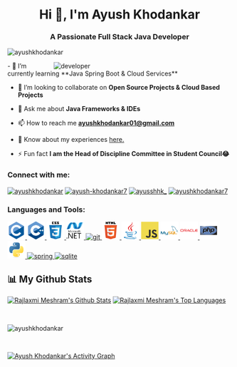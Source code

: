 <h1 align="center">Hi 👋, I'm Ayush Khodankar</h1>
<h3 align="center">A Passionate Full Stack Java Developer</h3>

<p align="left"> <img src="https://komarev.com/ghpvc/?username=ayushkhodankar&label=Profile%20views&color=0e75b6&style=flat" alt="ayushkhodankar" /> </p>
<img align ="right" alt="developer" width="400" src="https://i.pinimg.com/originals/85/04/77/850477fed08bfe98598082bcd309ce70.gif">
- 🌱 I’m currently learning **Java Spring Boot & Cloud Services**

- 👯 I’m looking to collaborate on **Open Source Projects & Cloud Based Projects**

- 💬 Ask me about **Java Frameworks & IDEs**

- 📫 How to reach me **ayushkhodankar01@gmail.com**

- 📄 Know about my experiences [here.](https://drive.google.com/file/d/1IfHd7AGGdIx_ljRwSR-Rg68Gf-zysfdM/view)

- ⚡ Fun fact **I am the Head of Discipline Committee in Student Council😂**

<h3 align="left">Connect with me:</h3>
<p align="left">
<a href="https://twitter.com/ayushkhodankar" target="blank"><img align="center" src="https://raw.githubusercontent.com/rahuldkjain/github-profile-readme-generator/master/src/images/icons/Social/twitter.svg" alt="ayushkhodankar" height="30" width="40" /></a>
<a href="https://linkedin.com/in/ayush-khodankar7" target="blank"><img align="center" src="https://raw.githubusercontent.com/rahuldkjain/github-profile-readme-generator/master/src/images/icons/Social/linked-in-alt.svg" alt="ayush-khodankar7" height="30" width="40" /></a>
<a href="https://instagram.com/ayusshhk_" target="blank"><img align="center" src="https://raw.githubusercontent.com/rahuldkjain/github-profile-readme-generator/master/src/images/icons/Social/instagram.svg" alt="ayusshhk_" height="30" width="40" /></a>
<a href="https://www.hackerrank.com/ayushkhodankar7" target="blank"><img align="center" src="https://raw.githubusercontent.com/rahuldkjain/github-profile-readme-generator/master/src/images/icons/Social/hackerrank.svg" alt="ayushkhodankar7" height="30" width="40" /></a>
</p>

<h3 align="left">Languages and Tools:</h3>
<p align="left"> <a href="https://www.cprogramming.com/" target="_blank" rel="noreferrer"> <img src="https://raw.githubusercontent.com/devicons/devicon/master/icons/c/c-original.svg" alt="c" width="40" height="40"/> </a> <a href="https://www.w3schools.com/cpp/" target="_blank" rel="noreferrer"> <img src="https://raw.githubusercontent.com/devicons/devicon/master/icons/cplusplus/cplusplus-original.svg" alt="cplusplus" width="40" height="40"/> </a> <a href="https://www.w3schools.com/css/" target="_blank" rel="noreferrer"> <img src="https://raw.githubusercontent.com/devicons/devicon/master/icons/css3/css3-original-wordmark.svg" alt="css3" width="40" height="40"/> </a> <a href="https://dotnet.microsoft.com/" target="_blank" rel="noreferrer"> <img src="https://raw.githubusercontent.com/devicons/devicon/master/icons/dot-net/dot-net-original-wordmark.svg" alt="dotnet" width="40" height="40"/> </a> <a href="https://git-scm.com/" target="_blank" rel="noreferrer"> <img src="https://www.vectorlogo.zone/logos/git-scm/git-scm-icon.svg" alt="git" width="40" height="40"/> </a> <a href="https://www.w3.org/html/" target="_blank" rel="noreferrer"> <img src="https://raw.githubusercontent.com/devicons/devicon/master/icons/html5/html5-original-wordmark.svg" alt="html5" width="40" height="40"/> </a> <a href="https://www.java.com" target="_blank" rel="noreferrer"> <img src="https://raw.githubusercontent.com/devicons/devicon/master/icons/java/java-original.svg" alt="java" width="40" height="40"/> </a> <a href="https://developer.mozilla.org/en-US/docs/Web/JavaScript" target="_blank" rel="noreferrer"> <img src="https://raw.githubusercontent.com/devicons/devicon/master/icons/javascript/javascript-original.svg" alt="javascript" width="40" height="40"/> </a> <a href="https://www.mysql.com/" target="_blank" rel="noreferrer"> <img src="https://raw.githubusercontent.com/devicons/devicon/master/icons/mysql/mysql-original-wordmark.svg" alt="mysql" width="40" height="40"/> </a> <a href="https://www.oracle.com/" target="_blank" rel="noreferrer"> <img src="https://raw.githubusercontent.com/devicons/devicon/master/icons/oracle/oracle-original.svg" alt="oracle" width="40" height="40"/> </a> <a href="https://www.php.net" target="_blank" rel="noreferrer"> <img src="https://raw.githubusercontent.com/devicons/devicon/master/icons/php/php-original.svg" alt="php" width="40" height="40"/> </a> <a href="https://www.python.org" target="_blank" rel="noreferrer"> <img src="https://raw.githubusercontent.com/devicons/devicon/master/icons/python/python-original.svg" alt="python" width="40" height="40"/> </a> <a href="https://spring.io/" target="_blank" rel="noreferrer"> <img src="https://www.vectorlogo.zone/logos/springio/springio-icon.svg" alt="spring" width="40" height="40"/> </a> <a href="https://www.sqlite.org/" target="_blank" rel="noreferrer"> <img src="https://www.vectorlogo.zone/logos/sqlite/sqlite-icon.svg" alt="sqlite" width="40" height="40"/> </a> </p>

## 📊 My Github Stats

<a href="https://github.com/Ayushkhodankar/github-readme-stats"><img alt="Rajlaxmi Meshram's Github Stats" src="https://github-readme-stats.vercel.app/api?username=Ayushkhodankar&show_icons=true&count_private=true&theme=react&hide_border=true&bg_color=0D1117" /></a>
 <a href="https://github.com/Ayushkhodankar/github-readme-stats"><img alt="Rajlaxmi Meshram's Top Languages" src="https://github-readme-stats.vercel.app/api/top-langs/?username=Ayushkhodankar&langs_count=8&count_private=true&layout=compact&theme=react&hide_border=true&bg_color=0D1117" /></a>

<br/>
<p><img align="center" src="https://github-readme-streak-stats.herokuapp.com/?user=ayushkhodankar&theme=black-ice&hide_border=true&stroke=0000&background=060A0CD0" alt="ayushkhodankar" /></p>


  <br/>


<a href="https://github.com/Ayushkhodankar/github-readme-activity-graph"><img alt="Ayush Khodankar's Activity Graph" src="https://activity-graph.herokuapp.com/graph?username=Ayushkhodankar&bg_color=0D1117&color=5BCDEC&line=5BCDEC&point=FFFFFF&hide_border=true" /></a>

<!---
Ayushkhodankar/Ayushkhodankar is a ✨ special ✨ repository because its `README.md` (this file) appears on your GitHub profile.
You can click the Preview link to take a look at your changes.
--->
